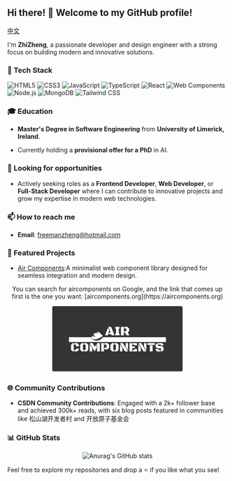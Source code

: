 ## Hi there! 👋 Welcome to my GitHub profile!

[中文](https://github.com/SisyphusZheng/SisyphusZheng/blob/main/README_CN.md)

I'm **ZhiZheng**, a passionate developer and design engineer with a strong focus on building modern and innovative solutions.

### 🌱 Tech Stack

![HTML5](https://img.shields.io/badge/-HTML5-E34F26?logo=html5&logoColor=white&style=flat)
![CSS3](https://img.shields.io/badge/-CSS3-1572B6?logo=css3&logoColor=white&style=flat)
![JavaScript](https://img.shields.io/badge/-JavaScript-F7DF1E?logo=javascript&logoColor=black&style=flat)
![TypeScript](https://img.shields.io/badge/-TypeScript-007ACC?logo=typescript&logoColor=white&style=flat)
![React](https://img.shields.io/badge/-React-61DAFB?logo=react&logoColor=black&style=flat)
![Web Components](https://img.shields.io/badge/-Web%20Components-29ABE2?logo=webcomponents.org&logoColor=white&style=flat)
![Node.js](https://img.shields.io/badge/-Node.js-339933?logo=node.js&logoColor=white&style=flat)
![MongoDB](https://img.shields.io/badge/-MongoDB-47A248?logo=mongodb&logoColor=white&style=flat)
![Tailwind CSS](https://img.shields.io/badge/-Tailwind%20CSS-38B2AC?logo=tailwind-css&logoColor=white&style=flat)
  
### 🎓 Education

- **Master's Degree in Software Engineering** from **University of Limerick, Ireland**.  

- Currently holding a **provisional offer for a PhD** in AI.  

### 💼 Looking for opportunities

- Actively seeking roles as a **Frontend Developer**, **Web Developer**, or **Full-Stack Developer** where I can contribute to innovative projects and grow my expertise in modern web technologies.  

### 📫 How to reach me

- **Email**: [freemanzheng@hotmail.com](freemanzheng@hotmail.com)

### 🌟 Featured Projects

- [Air Components](https://github.com/SisyphusZheng/air-components):A minimalist web component library designed for seamless integration and modern design. 

<p align="center">
  You can search for aircomponents on Google, and the link that comes up first is the one you want: [aircomponents.org](https://aircomponents.org)
</p>

<p align="center">
  <img src="assets/air-components-board.png" alt="Social Board" width="300" />
</p>


### 🌐 Community Contributions

- **CSDN Community Contributions**: Engaged with a 2k+ follower base and achieved 300k+ reads, with six blog posts featured in communities like 松山湖开发者村 and 开放原子基金会

### 📊 GitHub Stats

<p align="center">
    <img src="https://github-readme-stats.vercel.app/api?username=SisyphusZheng" alt="Anurag's GitHub stats" width="300" />
</p>

Feel free to explore my repositories and drop a ⭐ if you like what you see!
